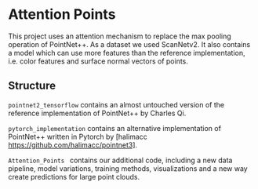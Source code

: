 Attention Points
================
This project uses an attention mechanism to replace the max pooling operation of PointNet++.
As a dataset we used ScanNetv2.
It also contains a model which can use more features than the reference implementation,
i.e. color features and surface normal vectors of points.

Structure
---------
`pointnet2_tensorflow` contains an almost untouched version of the reference implementation of PointNet++ by Charles Qi.

`pytorch_implementation` contains an alternative implementation of PointNet++ written in Pytorch by [halimacc https://github.com/halimacc/pointnet3].

`Attention_Points ` contains our additional code, including a new data pipeline, model variations,
training methods, visualizations and a new way create predictions for large point clouds.
